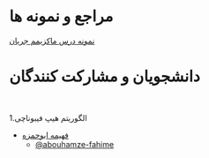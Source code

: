 # مراجع و نمونه ها

[نمونه درس ماکزیمم جریان](https://visualgo.net/en/maxflow)

# دانشجویان و مشارکت کنندگان

<br>

الگوریتم هیپ فیبوناچی.1  

+ [فهیمه ابوحمزه](https://abouhamze-fahime.github.io/Resume/)  
  - [@abouhamze-fahime](https://github.com/abouhamze-fahime)
